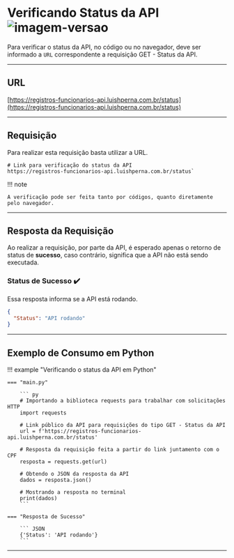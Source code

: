 # Verificando Status da API ![imagem-versao](https://img.shields.io/badge/GET-2094f3?style=flat-square)

Para verificar o status da API, no código ou no navegador, deve ser informado a `URL` correspondente a requisição GET - Status da API.

---

## URL

[https://registros-funcionarios-api.luishperna.com.br/status](https://registros-funcionarios-api.luishperna.com.br/status)

---

## Requisição

Para realizar esta requisição basta utilizar a URL.

```
# Link para verificação do status da API
https://registros-funcionarios-api.luishperna.com.br/status`
```

!!! note

    A verificação pode ser feita tanto por códigos, quanto diretamente pelo navegador. 

---

## Resposta da Requisição

Ao realizar a requisição, por parte da API, é esperado apenas o retorno de status de **sucesso**, caso contrário, significa que a API não está sendo executada.

### Status de Sucesso ✔️

Essa resposta informa se a API está rodando.

``` JSON
{
  "Status": "API rodando"
}
```

---

## Exemplo de Consumo em Python

!!! example "Verificando o status da API em Python"

    === "main.py"

        ``` py
        # Importando a biblioteca requests para trabalhar com solicitações HTTP
        import requests

        # Link público da API para requisições do tipo GET - Status da API
        url = f'https://registros-funcionarios-api.luishperna.com.br/status'

        # Resposta da requisição feita a partir do link juntamento com o CPF
        resposta = requests.get(url)

        # Obtendo o JSON da resposta da API
        dados = resposta.json()

        # Mostrando a resposta no terminal
        print(dados)
        ```

    === "Resposta de Sucesso"

        ``` JSON
        {'Status': 'API rodando'}
        ```

---